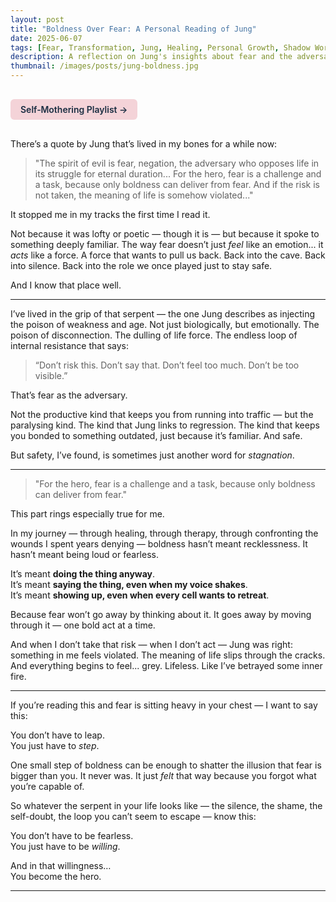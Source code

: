 ```yaml
---
layout: post
title: "Boldness Over Fear: A Personal Reading of Jung"
date: 2025-06-07
tags: [Fear, Transformation, Jung, Healing, Personal Growth, Shadow Work]
description: A reflection on Jung's insights about fear and the adversary within, and how boldness becomes our act of liberation.
thumbnail: /images/posts/jung-boldness.jpg
---
```


<a href="https://music.youtube.com/playlist?list=PLuO5E1rh5RqIzePJeOjdXo62gwnYJ748_&si=NvtF0mzI9Sx2IoPu&shuffle=1" 
   target="_blank" 
   class="back-button"
   style="display:inline-block; margin: 1rem auto; background-color: #F4D3D8; color: #1A2D41; padding: 0.5rem 1rem; border-radius: 6px; font-weight: 600; text-decoration: none;">
  Self‑Mothering Playlist →
</a>

There’s a quote by Jung that’s lived in my bones for a while now:

> "The spirit of evil is fear, negation, the adversary who opposes life in its struggle for eternal duration... For the hero, fear is a challenge and a task, because only boldness can deliver from fear. And if the risk is not taken, the meaning of life is somehow violated..."

It stopped me in my tracks the first time I read it.

Not because it was lofty or poetic — though it is — but because it spoke to something deeply familiar. The way fear doesn’t just *feel* like an emotion... it *acts* like a force. A force that wants to pull us back. Back into the cave. Back into silence. Back into the role we once played just to stay safe.

And I know that place well.

---

I’ve lived in the grip of that serpent — the one Jung describes as injecting the poison of weakness and age. Not just biologically, but emotionally. The poison of disconnection. The dulling of life force. The endless loop of internal resistance that says:

> “Don’t risk this. Don’t say that. Don’t feel too much. Don’t be too visible.”

That’s fear as the adversary.

Not the productive kind that keeps you from running into traffic — but the paralysing kind. The kind that Jung links to regression. The kind that keeps you bonded to something outdated, just because it’s familiar. And safe.

But safety, I’ve found, is sometimes just another word for *stagnation*.

---

> "For the hero, fear is a challenge and a task, because only boldness can deliver from fear."

This part rings especially true for me.

In my journey — through healing, through therapy, through confronting the wounds I spent years denying — boldness hasn’t meant recklessness. It hasn’t meant being loud or fearless.

It’s meant **doing the thing anyway**.  
It’s meant **saying the thing, even when my voice shakes**.  
It’s meant **showing up, even when every cell wants to retreat**.

Because fear won’t go away by thinking about it. It goes away by moving through it — one bold act at a time.

And when I don’t take that risk — when I don’t act — Jung was right: something in me feels violated. The meaning of life slips through the cracks. And everything begins to feel... grey. Lifeless. Like I’ve betrayed some inner fire.

---

If you’re reading this and fear is sitting heavy in your chest — I want to say this:

You don’t have to leap.  
You just have to *step*.

One small step of boldness can be enough to shatter the illusion that fear is bigger than you. It never was. It just *felt* that way because you forgot what you’re capable of.

So whatever the serpent in your life looks like — the silence, the shame, the self-doubt, the loop you can’t seem to escape — know this:

You don’t have to be fearless.  
You just have to be *willing*.  

And in that willingness…  
You become the hero.

---
